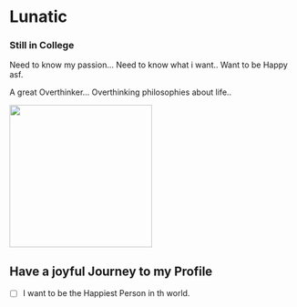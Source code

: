 # Lunatic
### Still in College

Need to know my passion...
Need to know what i want..
Want to be Happy asf.

<p>A great Overthinker... Overthinking philosophies about life..</p>

<img src = "https://pre00.deviantart.net/563a/th/pre/i/2012/244/0/d/lunatic_fanart_by_lataedelan-d5d5unb.jpg" width = "250">

## Have a joyful Journey to my Profile

- [ ] I want to be the Happiest Person in th world.
